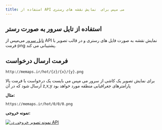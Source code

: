 ```yaml
---
title: استفاده از API می مپس برای  نمایش نقشه های رستری
---
```


## استفاده از تایل سرور به صورت رستر

[تایل سرور](https://site.memaps.ir/blog/what-is-tile-server/) می‌مپس از API نمایش نقشه به صورت فایل های رستری و در قالب تصویر با فرمت png پشتیبانی می کند.

## فرمت ارسال درخواست
`http://memaps.ir/hot/{z}/{x}/{y}.png`

برای نمایش تصویر یک کاشی از سرور می مپس می بایست یک درخواست با فرمت بالا ارسال شود که در آن z,x,y پارامترهای جغرافیابی منطقه مورد خواهد بود 

**مثال:**

`https://memaps.ir/hot/0/0/0.png`

**نمونه خروجی:**

[![نمونه تصویر خروجی در API](https://memaps.ir/hot/0/0/0.png "نمونه تصویر خروجی در API")](http://https://memaps.ir/hot/0/0/0.png "نمونه تصویر خروجی در API")
